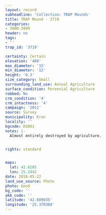 ```yaml
---
layout: record
subheadline: 'Collection: TRAP Mounds'
title: TRAP Mound - 3719
categories:
- 3000-3999
header: no
tags:
- ''
trap_id: '3719'

certainty: Certain
elevation: '488'
max_diameter: '15'
min_diameter: '12'
height: '0.3'
size_category: Small
surrounding_land_use: Annual Agriculture
surface_condition: Perennial Agriculture
robbed: No
crm_condition: '4'
crm_intactness: '4'
campaign: '2011'
source: Survey
municipality: Kran
locality: ''
bgcode: DS001
notes: |-
  Almost entirely destroyed by agriculture.


rights: standard


maps:
  lat: 42.6285
  lon: 25.2442
date: 2018-05-22
land_use_source: Photo
photo: Good
bg_code: ''
akb_code: ''
latitude: '42.689035'
longitude: '25.370388'
---
```

